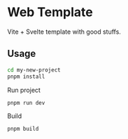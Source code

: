 # Web Template

Vite + Svelte template with good stuffs.

## Usage

```sh
cd my-new-project
pnpm install
```

Run project

```sh
pnpm run dev
```

Build

```sh
pnpm build
```
